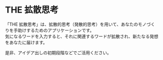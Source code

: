# THE 拡散思考

「THE 拡散思考」は、拡散的思考（発散的思考）を用いて、あなたのモノづくりを手助けするためのアプリケーションです。  
気になるワードを入力すると、それに関連するワードが拡散され、新たなる発想をあなたに届けます。

是非、アイデア出しの初期段階などでご活用ください。

